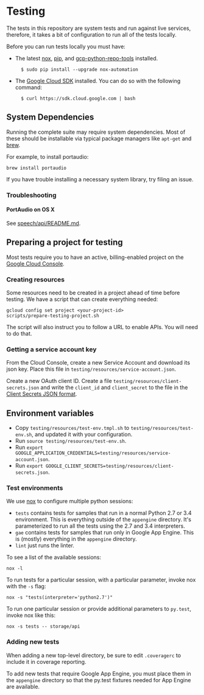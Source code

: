 # Testing

The tests in this repository are system tests and run against live services, therefore, it takes a bit of configuration to run all of the tests locally.

Before you can run tests locally you must have:

* The latest [nox](https://nox.readthedocs.org/en/latest/),
  [pip](https://pypi.python.org/pypi/pip), and [gcp-python-repo-tools](https://pypi.python.org/pypi/gcp-python-repo-tools) installed.

        $ sudo pip install --upgrade nox-automation

* The [Google Cloud SDK](https://cloud.google.com/sdk/) installed. You
  can do so with the following command:

        $ curl https://sdk.cloud.google.com | bash

## System Dependencies

Running the complete suite may require system dependencies. Most of these should be installable via typical package managers like `apt-get` and [brew](http://brew.sh/).

For example, to install portaudio:

    brew install portaudio

If you have trouble installing a necessary system library, try filing an issue.

### Troubleshooting

#### PortAudio on OS X

See [speech/api/README.md](speech/api/README.md).

## Preparing a project for testing

Most tests require you to have an active, billing-enabled project on the
[Google Cloud Console](https://console.cloud.google.com).

### Creating resources

Some resources need to be created in a project ahead of time before testing. We have a script that can create everything needed:

    gcloud config set project <your-project-id>
    scripts/prepare-testing-project.sh

The script will also instruct you to follow a URL to enable APIs. You will need to do that.

### Getting a service account key

From the Cloud Console, create a new Service Account and download its json key. Place this file in `testing/resources/service-account.json`.

Create a new OAuth client ID. Create a file `testing/resources/client-secrets.json` and write the `client_id` and `client_secret` to the file in the [Client Secrets JSON format](https://developers.google.com/api-client-library/python/guide/aaa_client_secrets).

## Environment variables

* Copy `testing/resources/test-env.tmpl.sh` to `testing/resources/test-env.sh`, and updated it with your configuration.
* Run `source testing/resources/test-env.sh`.
* Run `export GOOGLE_APPLICATION_CREDENTIALS=testing/resources/service-account.json`.
* Run `export GOOGLE_CLIENT_SECRETS=testing/resources/client-secrets.json`.

### Test environments

We use [nox](https://nox.readthedocs.org/en/latest/) to configure
multiple python sessions:

* ``tests`` contains tests for samples that run in a normal Python 2.7 or 3.4
  environment. This is everything outside of the ``appengine`` directory. It's
  parameterized to run all the tests using the 2.7 and 3.4 interpreters.
* ``gae`` contains tests for samples that run only in Google App Engine. This is
  (mostly) everything in the ``appengine`` directory.
* ``lint`` just runs the linter.

To see a list of the available sessions:

    nox -l

To run tests for a particular session, with a particular parameter, invoke nox
with the ``-s`` flag:

    nox -s "tests(interpreter='python2.7')"

To run one particular session or provide additional parameters to ``py.test``,
invoke nox like this:

    nox -s tests -- storage/api

### Adding new tests
When adding a new top-level directory, be sure to edit ``.coveragerc`` to
include it in coverage reporting.

To add new tests that require Google App Engine, you must place them in
the ``appengine`` directory so that the py.test fixtures needed for App
Engine are available.
